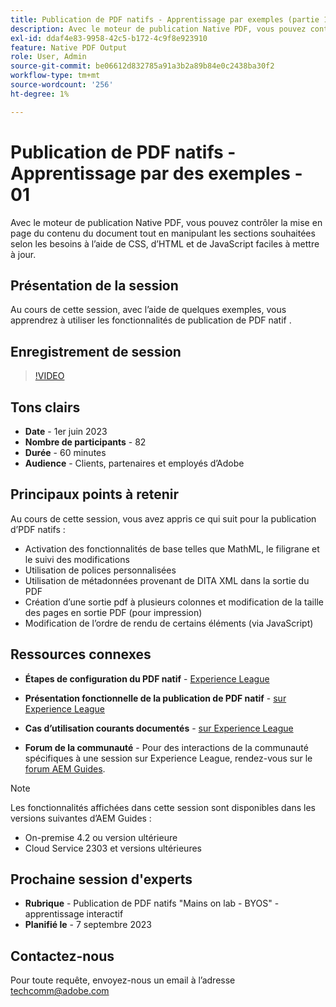 ```yaml
---
title: Publication de PDF natifs - Apprentissage par exemples (partie 1)
description: Avec le moteur de publication Native PDF, vous pouvez contrôler la mise en page du contenu du document tout en manipulant les sections souhaitées selon les besoins à l’aide de CSS, d’HTML et de JavaScript faciles à mettre à jour.
exl-id: ddaf4e83-9958-42c5-b172-4c9f8e923910
feature: Native PDF Output
role: User, Admin
source-git-commit: be06612d832785a91a3b2a89b84e0c2438ba30f2
workflow-type: tm+mt
source-wordcount: '256'
ht-degree: 1%

---
```


# Publication de PDF natifs - Apprentissage par des exemples - 01

Avec le moteur de publication Native PDF, vous pouvez contrôler la mise en page du contenu du document tout en manipulant les sections souhaitées selon les besoins à l’aide de CSS, d’HTML et de JavaScript faciles à mettre à jour.

## Présentation de la session

Au cours de cette session, avec l’aide de quelques exemples, vous apprendrez à utiliser les fonctionnalités de publication de PDF natif .

## Enregistrement de session

>[!VIDEO](https://video.tv.adobe.com/v/3420092/native-pdf-aem-guides?quality=12&learn=on)

## Tons clairs

- **Date** - 1er juin 2023
- **Nombre de participants** - 82
- **Durée** - 60 minutes
- **Audience** - Clients, partenaires et employés d’Adobe

## Principaux points à retenir

Au cours de cette session, vous avez appris ce qui suit pour la publication d’PDF natifs :
- Activation des fonctionnalités de base telles que MathML, le filigrane et le suivi des modifications
- Utilisation de polices personnalisées
- Utilisation de métadonnées provenant de DITA XML dans la sortie du PDF
- Création d’une sortie pdf à plusieurs colonnes et modification de la taille des pages en sortie PDF (pour impression)
- Modification de l’ordre de rendu de certains éléments (via JavaScript)


## Ressources connexes

- **Étapes de configuration du PDF natif** - [Experience League](https://experienceleague.adobe.com/docs/experience-manager-guides-learn/tutorials/knowledge-base/kb-articles/publishing/configuring-aem-environment-for-native-pdf-publishing.html?lang=en)

- **Présentation fonctionnelle de la publication de PDF natif** - [sur Experience League](https://experienceleague.adobe.com/docs/experience-manager-guides-learn/tutorials/knowledge-base/expert-session/native-pdf-publishing-essentials-feb23.html?lang=en)

- **Cas d’utilisation courants documentés** - [ sur Experience League](https://experienceleague.adobe.com/docs/experience-manager-guides-learn/tutorials/install-guide/on-prem-ig/output-gen-config/config-native-pdf-publish/content-styles/stylesheet.html?lang=en)

- **Forum de la communauté** - Pour des interactions de la communauté spécifiques à une session sur Experience League, rendez-vous sur le [forum AEM Guides](https://experienceleaguecommunities.adobe.com/t5/experience-manager-guides/bd-p/xml-documentation-discussions).

>[!NOTE]
>
> Les fonctionnalités affichées dans cette session sont disponibles dans les versions suivantes d’AEM Guides :
> - On-premise 4.2 ou version ultérieure
> - Cloud Service 2303 et versions ultérieures

## Prochaine session d&#39;experts

- **Rubrique** - Publication de PDF natifs &quot;Mains on lab - BYOS&quot; - apprentissage interactif
- **Planifié le** - 7 septembre 2023

## Contactez-nous

Pour toute requête, envoyez-nous un email à l’adresse <techcomm@adobe.com>
